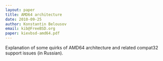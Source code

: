 ```yaml
---
layout: paper
title: AMD64 architecture
date: 2010-09-25
author: Konstantin Belousov
email: kib@FreeBSD.org
paper: kievbsd-amd64.pdf
---
```

Explanation of some quirks of AMD64 architecture and related compat32
support issues (in Russian).
